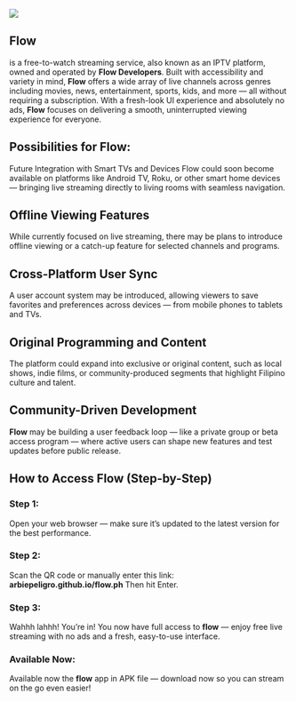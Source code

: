 ![](https://raw.githubusercontent.com/arbiepeligro/flow.ph/refs/heads/main/flowdev-logo.png)

## **Flow**
is a free-to-watch streaming service, also known as an IPTV platform, owned and operated by **Flow Developers**. Built with accessibility and variety in mind, **Flow** offers a wide array of live channels across genres including movies, news, entertainment, sports, kids, and more — all without requiring a subscription. With a fresh-look UI experience and absolutely no ads, **Flow** focuses on delivering a smooth, uninterrupted viewing experience for everyone.

## **Possibilities for Flow:**

Future Integration with Smart TVs and Devices
Flow could soon become available on platforms like Android TV, Roku, or other smart home devices — bringing live streaming directly to living rooms with seamless navigation.

## **Offline Viewing Features**

While currently focused on live streaming, there may be plans to introduce offline viewing or a catch-up feature for selected channels and programs.

## **Cross-Platform User Sync**

A user account system may be introduced, allowing viewers to save favorites and preferences across devices — from mobile phones to tablets and TVs.

## **Original Programming and Content**

The platform could expand into exclusive or original content, such as local shows, indie films, or community-produced segments that highlight Filipino culture and talent.

## **Community-Driven Development**

**Flow** may be building a user feedback loop — like a private group or beta access program — where active users can shape new features and test updates before public release.


## **How to Access Flow (Step-by-Step)**

### **Step 1:**
Open your web browser — make sure it’s updated to the latest version for the best performance.

### **Step 2:**
Scan the QR code or manually enter this link:
**arbiepeligro.github.io/flow.ph**
Then hit Enter.

### **Step 3:**
Wahhh lahhh! You’re in! You now have full access to **flow** — enjoy free live streaming with no ads and a fresh, easy-to-use interface.

### **Available Now:**
Available now the **flow** app in APK file — download now so you can stream on the go even easier!

